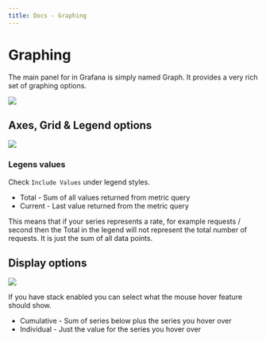 ```yaml
---
title: Docs - Graphing
---
```


# Graphing

The main panel for in Grafana is simply named Graph. It provides a very rich set of graphing options.

<img src="/img/v1/graph_overview.png" class="no-shadow">

## Axes, Grid & Legend options
![](/img/v1/graph_axes_grid_options.png)

### Legens values

Check ``Include Values`` under legend styles.

- Total   - Sum of all values returned from metric query
- Current - Last value returned from the metric query

This means that if your series represents a rate, for example requests / second then the Total in the legend will
not represent the total number of requests. It is just the sum of all data points.


## Display options
![](/img/v1/graph_display_styles.png)

If you have stack enabled you can select what the mouse hover feature should show.

- Cumulative - Sum of series below plus the series you hover over
- Individual - Just the value for the series you hover over


